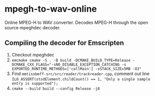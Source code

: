# mpegh-to-wav-online
Online MPEG-H to WAV converter. Decodes MPEG-H through the open source mpeghdec decoder.

## Compiling the decoder for Emscripten
1. Checkout mpeghdec
2. `emcmake cmake -S . -B build -DCMAKE_BUILD_TYPE=Release -DCMAKE_CXX_FLAGS="-sNO_DISABLE_EXCEPTION_CATCHING -s EXPORTED_RUNTIME_METHODS=['callMain'] -sSTACK_SIZE=5MB -O3"`
3. Find `mmtisobmff-src/src/reader/trackreader.cpp`, comment out line `ILO_ASSERT(stsdElement.childCount() == 1, "Only a single sample entry is supported");`
4. `cmake --build build --config Release -j8`
